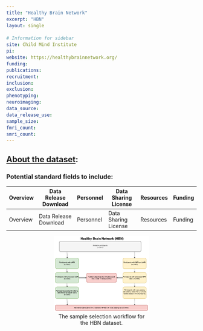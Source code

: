 ```yaml
---
title: "Healthy Brain Network"
excerpt: "HBN"
layout: single

# Information for sidebar
site: Child Mind Institute
pi:
website: https://healthybrainnetwork.org/
funding:
publications:
recruitment:
inclusion:
exclusion:
phenotyping:
neuroimaging:
data_source:
data_release_use:
sample_size:
fmri_count:
smri_count:
---
```

## [About the dataset](https://healthybrainnetwork.org/):

### Potential standard fields to include:

| Overview | Data Release Download | Personnel |  Data Sharing License | Resources | Funding |
| ------------- | ---------- | ------- |------------- | ---------- | ------- |
| Overview | Data Release Download | Personnel |  Data Sharing License | Resources | Funding |

<figure style="text-align: center; width: 50%; margin-left: auto; margin-right: auto;">
    <img class="img-fluid" src="/assets/images/datasets/HBN_Flowchart.png" alt="Flowchart">
    <figcaption class="caption text-muted">
        The sample selection workflow for the HBN dataset.
    </figcaption>
</figure>
